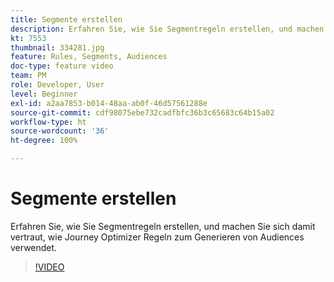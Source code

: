 ```yaml
---
title: Segmente erstellen
description: Erfahren Sie, wie Sie Segmentregeln erstellen, und machen Sie sich damit vertraut, wie Journey Optimizer Regeln zum Generieren von Audiences verwendet.
kt: 7553
thumbnail: 334281.jpg
feature: Rules, Segments, Audiences
doc-type: feature video
team: PM
role: Developer, User
level: Beginner
exl-id: a2aa7853-b014-48aa-ab0f-46d57561288e
source-git-commit: cdf98075ebe732cadfbfc36b3c65683c64b15a02
workflow-type: ht
source-wordcount: '36'
ht-degree: 100%

---
```


# Segmente erstellen

Erfahren Sie, wie Sie Segmentregeln erstellen, und machen Sie sich damit vertraut, wie Journey Optimizer Regeln zum Generieren von Audiences verwendet.

>[!VIDEO](https://video.tv.adobe.com/v/334281?quality=12)
